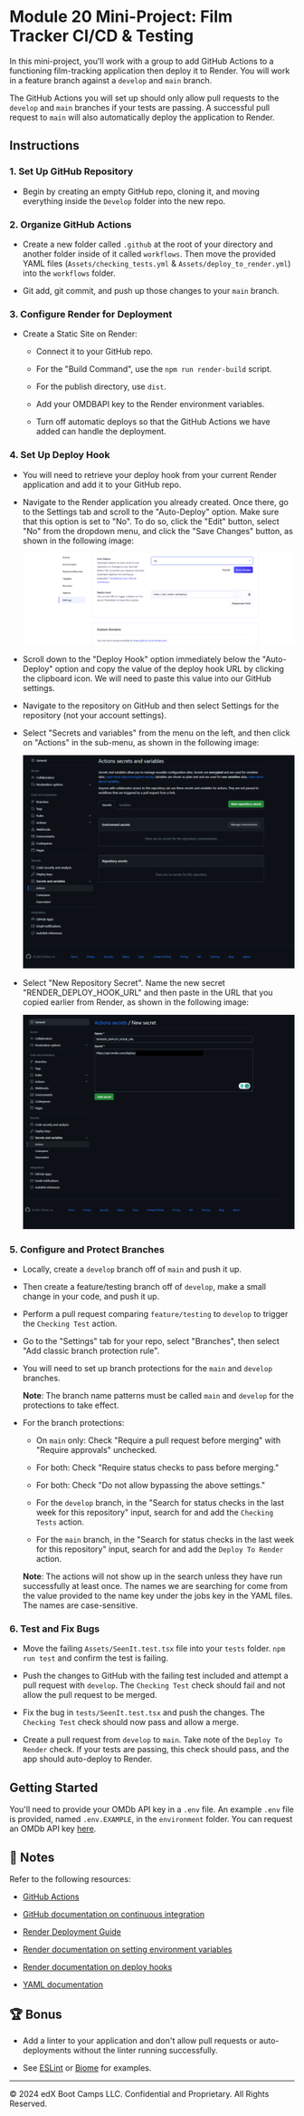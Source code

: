 # Module 20 Mini-Project: Film Tracker CI/CD & Testing

In this mini-project, you'll work with a group to add GitHub Actions to a functioning film-tracking application then deploy it to Render. You will work in a feature branch against a `develop` and `main` branch.

The GitHub Actions you will set up should only allow pull requests to the `develop` and `main` branches if your tests are passing. A successful pull request to `main` will also automatically deploy the application to Render.

## Instructions

### 1. Set Up GitHub Repository

* Begin by creating an empty GitHub repo, cloning it, and moving everything inside the `Develop` folder into the new repo.

### 2. Organize GitHub Actions

* Create a new folder called `.github` at the root of your directory and another folder inside of it called `workflows`. Then move the provided YAML files (`Assets/checking_tests.yml` & `Assets/deploy_to_render.yml`) into the `workflows` folder.

* Git add, git commit, and push up those changes to your `main` branch.

### 3. Configure Render for Deployment

* Create a Static Site on Render:

  * Connect it to your GitHub repo.

  * For the "Build Command", use the `npm run render-build` script.

  * For the publish directory, use `dist`.
  
  * Add your OMDBAPI key to the Render environment variables.
  
  * Turn off automatic deploys so that the GitHub Actions we have added can handle the deployment.

### 4. Set Up Deploy Hook

* You will need to retrieve your deploy hook from your current Render application and add it to your GitHub repo.

* Navigate to the Render application you already created. Once there, go to the Settings tab and scroll to the "Auto-Deploy" option. Make sure that this option is set to "No". To do so, click the "Edit" button, select "No" from the dropdown menu, and click the "Save Changes" button, as shown in the following image:

  ![In Render, the option for Auto-Deploy shows a dropdown with the value of "No" and a button that says "Save Changes" below it.](./assets/01-auto-deploy-off.png)

* Scroll down to the "Deploy Hook" option immediately below the "Auto-Deploy" option and copy the value of the deploy hook URL by clicking the clipboard icon. We will need to paste this value into our GitHub settings.

* Navigate to the repository on GitHub and then select Settings for the repository (not your account settings).

* Select "Secrets and variables" from the menu on the left, and then click on "Actions" in the sub-menu, as shown in the following image:

  ![In the repository Settings tab on GitHub, Secrets is selected on the left side of the window, and a button that says "New repository secret" appears on the right.](./assets/02-gh-secret-add.png)

* Select "New Repository Secret". Name the new secret "RENDER_DEPLOY_HOOK_URL" and then paste in the URL that you copied earlier from Render, as shown in the following image:

  ![On a page called "Actions secrets/New secret", "RENDER_DEPLOY_HOOK_URL" is entered in the Name field, with the URL pasted into the Value field.](./assets/03-enter-secret.png)

### 5. Configure and Protect Branches

* Locally, create a `develop` branch off of `main` and push it up.

* Then create a feature/testing branch off of `develop`, make a small change in your code, and push it up.

* Perform a pull request comparing `feature/testing` to `develop` to trigger the `Checking Test` action.

* Go to the "Settings" tab for your repo, select "Branches", then select "Add classic branch protection rule".

* You will need to set up branch protections for the `main` and `develop` branches.

  **Note**: The branch name patterns must be called `main` and `develop` for the protections to take effect.

* For the branch protections:

  * On `main` only: Check "Require a pull request before merging" with "Require approvals" unchecked.

  * For both: Check "Require status checks to pass before merging."

  * For both: Check "Do not allow bypassing the above settings."

  * For the `develop` branch, in the "Search for status checks in the last week for this repository" input, search for and add the `Checking Tests` action.

  * For the `main` branch, in the "Search for status checks in the last week for this repository" input, search for and add the `Deploy To Render` action.

  **Note**: The actions will not show up in the search unless they have run successfully at least once. The names we are searching for come from the value provided to the name key under the jobs key in the YAML files. The names are case-sensitive.

### 6. Test and Fix Bugs

* Move the failing `Assets/SeenIt.test.tsx` file into your `tests` folder. `npm run test` and confirm the test is failing.

* Push the changes to GitHub with the failing test included and attempt a pull request with `develop`. The `Checking Test` check should fail and not allow the pull request to be merged.

* Fix the bug in `tests/SeenIt.test.tsx` and push the changes. The `Checking Test` check should now pass and allow a merge.

* Create a pull request from `develop` to `main`. Take note of the `Deploy To Render` check. If your tests are passing, this check should pass, and the app should auto-deploy to Render.

## Getting Started

You'll need to provide your OMDb API key in a `.env` file. An example `.env` file is provided, named `.env.EXAMPLE`, in the `environment` folder. You can request an OMDb API key [here](https://www.omdbapi.com/apikey.aspx).

## 📝 Notes

Refer to the following resources:

* [GitHub Actions](https://docs.github.com/en/actions)

* [GitHub documentation on continuous integration](https://docs.github.com/en/actions/guides/about-continuous-integration)

* [Render Deployment Guide](https://coding-boot-camp.github.io/full-stack/render/render-deployment-guide)

* [Render documentation on setting environment variables](https://docs.render.com/configure-environment-variables)

* [Render documentation on deploy hooks](https://render.com/docs/deploy-hooks)

* [YAML documentation](https://yaml.org/)

## 🏆 Bonus

* Add a linter to your application and don't allow pull requests or auto-deployments without the linter running successfully.

* See [ESLint](https://eslint.org/) or [Biome](https://biomejs.dev/) for examples.

---
© 2024 edX Boot Camps LLC. Confidential and Proprietary. All Rights Reserved.
